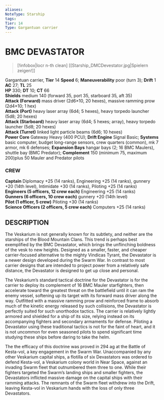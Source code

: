 ```yaml
---
aliases: 
NoteType: Starship
tags: 
Tier: 14
Type: Gargantuan carrier
---
```

# BMC DEVASTATOR
> [!infobox|locr n-th clean]
>  [[Starship_DMCDevestator.jpg|Spielern zeigen!]]
> 
Gargantuan carrier, **Tier** 14 
**Speed** 6; **Maneuverability** poor (turn 3); **Drift** 1  
**AC** 27; **TL** 25  
**HP** 330; **DT** 10; **CT** 66  
**Shields** medium 140 (forward 35, port 35, starboard 35, aft 35)  
**Attack (Forward)** mass driver (2d6×10, 20 hexes), massive ramming prow (2d4×10; 1 hex)  
**Attack (Port)** heavy laser array (6d4; 5 hexes), heavy torpedo launcher (5d8; 20 hexes)  
**Attack (Starboard)** heavy laser array (6d4; 5 hexes; array), heavy torpedo launcher (5d8; 20 hexes)  
**Attack (Turret)** linked light particle beams (6d6; 10 hexes)  
**Power Core** Gateway Heavy (400 PCU); **Drift Engine** Signal Basic; **Systems** basic computer, budget long-range sensors, crew quarters (common), mk 7 armor, mk 6 defenses; **Expansion Bays** hangar bays (2; 16 BMC Maulers), shuttle bay (BMC Predator); **Complement** 150 (minimum 75, maximum 200)plus 50 Mauler and Predator pilots

### CREW

**Captain** Diplomacy +25 (14 ranks), Engineering +25 (14 ranks), gunnery +20 (14th level), Intimidate +30 (14 ranks), Piloting +25 (14 ranks)  
**Engineers (5 officers, 12 crew each)** Engineering +25 (14 ranks)  
**Gunners (6 officers, 10 crew each)** gunnery +20 (14th level)  
**Pilot (1 officer, 5 crew)** Piloting +30 (14 ranks)  
**Science Officers (2 officers, 5 crew each)** Computers +25 (14 ranks)

## DESCRIPTION

The Veskarium is not generally known for its subtlety, and neither are the starships of the Blood Mountain Clans. This trend is perhaps best exemplified by the BMC Devastator, which brings the unflinching boldness of the vesk to new heights. Designed as a smaller, faster, and cheaper carrier-focused alternative to the mighty Vindicas Tyrant, the Devastator is a newer design developed during the Swarm War. In contrast to most carrier designs that are intended to project power from a relatively safe distance, the Devastator is designed to get up close and personal.  
  
The Veskarium’s standard tactical doctrine for the Devastator is for the carrier to deploy its complement of 16 BMC Mauler starfighters, then accelerate toward the greatest threat on the battlefield until it can ram the enemy vessel, softening up its target with its forward mass driver along the way. Outfitted with a massive ramming prow and reinforced frame to absorb much of the kinetic energy released by such collisions, the Devastator is perfectly suited for such unorthodox tactics. The carrier is relatively lightly armored and shielded for a ship of its size, relying instead on its accompanying fighters and secondary armaments for defense. Piloting a Devastator using these traditional tactics is not for the faint of heart, and it is not uncommon for even seasoned pilots to spend significant time studying these ships before daring to take the helm.  
  
The the efficacy of this doctrine was proved in 294 ag at the Battle of Kesta-vol, a key engagement in the Swarm War. Unaccompanied by any other Veskarium capital ships, a flotilla of six Devastators was ordered to defend Kesta-vol, a Veskarium colony world in Near Space, against an invading Swarm fleet that outnumbered them three to one. While their fighters targeted the Swarm’s landing ships and smaller fighters, the Devastators inflicted massive damage on the capital ships with their ramming attacks. The remnants of the Swarm fleet withdrew into the Drift, leaving Kesta-vol in Veskarium hands with the loss of only three Devastators.
